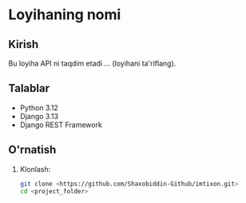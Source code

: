 # Loyihaning nomi

## Kirish
Bu loyiha API ni taqdim etadi ... (loyihani ta'riflang).

## Talablar
- Python 3.12
- Django 3.13
- Django REST Framework

## O'rnatish

1. Klonlash:
   ```bash
   git clone <https://github.com/Shaxobiddin-Github/imtixon.git>
   cd <project_folder>
